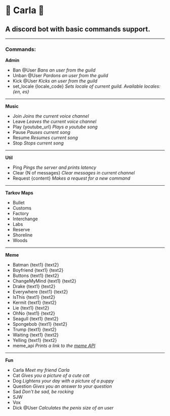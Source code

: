 #  	:speak_no_evil: Carla 	:speak_no_evil:
## A discord bot with basic commands support.

***

### Commands:

**Admin**
* Ban @User      *Bans an user from the guild*
* Unban @User    *Pardons an user from the guild*
* Kick @User     *Kicks an user from the guild*
* set_locale {locale_code} *Sets locale of current guild.  Available locales: {en, es}*
***

**Music**
* Join               *Joins the current voice channel*
* Leave              *Leaves the current voice channel*
* Play {youtube_url} *Plays a youtube song*
* Pause              *Pauses current song*
* Resume             *Resumes current song*
* Stop               *Stops current song*

***

**Util**
* Ping                  *Pings the server and prints latency*
* Clear {N of messages} *Clear messages in current channel*
* Request {content}     *Makes a request for a new command*

***

**Tarkov Maps**
* Bullet         
* Customs            
* Factory
* Interchange              
* Labs         
* Reserve
* Shoreline
* Woods

***

**Meme**
* Batman {text1} {text2}         
* Boyfriend {text1} {text2}            
* Buttons {text1} {text2}    
* ChangeMyMind {text1} {text2}    
* Drake {text1} {text2}        
* Everywhere {text1} {text2}    
* IsThis {text1} {text2}    
* Kermit {text1} {text2}    
* Lie {text1} {text2}         
* OhNo {text1} {text2}            
* Seagull {text1} {text2}    
* Spongebob {text1} {text2}    
* Trump {text1} {text2}        
* Waiting {text1} {text2}    
* Yelling {text1} {text2}    
* meme_api     *Prints a link to the [meme API](https://api.imgflip.com/popular_meme_ids)*   

***

**Fun**
* Carla        *Meet my friend Carla*
* Cat          *Gives you a picture of a cute cat*
* Dog          *Lightens your day with a picture of a puppy*
* Question     *Gives you an answer to your question*
* Sad          *Don't be sad, be rocking*        
* SJW      
* Vox          
* Dick @User   *Calculates the penis size of an user*
